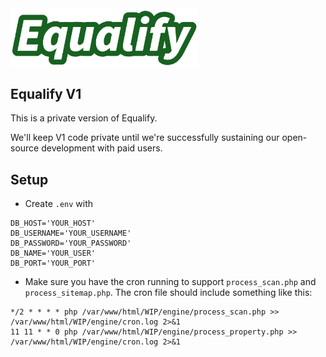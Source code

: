 <img src="logo.svg" alt="Equalify Logo" width="300">

## Equalify V1

This is a private version of Equalify.

We'll keep V1 code private until we're successfully sustaining our open-source development with paid users.

## Setup
- Create `.env` with
```
DB_HOST='YOUR_HOST'
DB_USERNAME='YOUR_USERNAME'
DB_PASSWORD='YOUR_PASSWORD'
DB_NAME='YOUR_USER'
DB_PORT='YOUR_PORT'
```
- Make sure you have the cron running to support `process_scan.php` and `process_sitemap.php`. The cron file should include something like this:
```
*/2 * * * * php /var/www/html/WIP/engine/process_scan.php >> /var/www/html/WIP/engine/cron.log 2>&1
11 11 * * 0 php /var/www/html/WIP/engine/process_property.php >> /var/www/html/WIP/engine/cron.log 2>&1
```